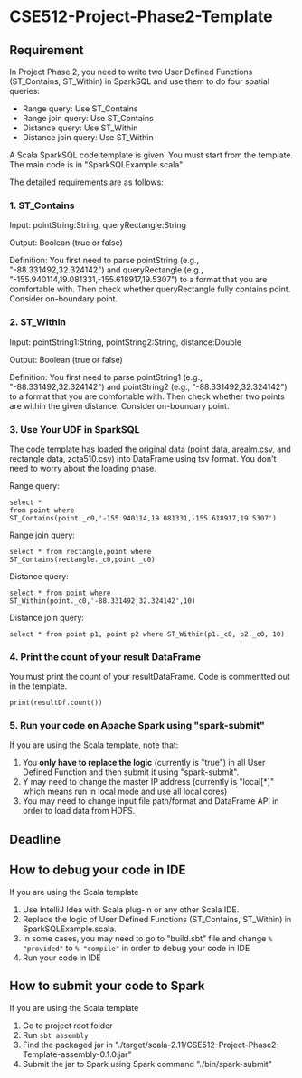 # CSE512-Project-Phase2-Template

## Requirement

In Project Phase 2, you need to write two User Defined Functions (ST\_Contains, ST\_Within) in SparkSQL and use them to do four spatial queries:

* Range query: Use ST_Contains
* Range join query: Use ST_Contains
* Distance query: Use ST_Within
* Distance join query: Use ST_Within


A Scala SparkSQL code template is given. You must start from the template. The main code is in "SparkSQLExample.scala"


The detailed requirements are as follows:

### 1. ST_Contains

Input: pointString:String, queryRectangle:String

Output: Boolean (true or false)

Definition: You first need to parse pointString (e.g., "-88.331492,32.324142") and queryRectangle (e.g., "-155.940114,19.081331,-155.618917,19.5307") to a format that you are comfortable with. Then check whether queryRectangle fully contains point. Consider on-boundary point.

### 2. ST_Within

Input: pointString1:String, pointString2:String, distance:Double

Output: Boolean (true or false)

Definition: You first need to parse pointString1 (e.g., "-88.331492,32.324142") and pointString2 (e.g., "-88.331492,32.324142") to a format that you are comfortable with. Then check whether two points are within the given distance. Consider on-boundary point.


### 3. Use Your UDF in SparkSQL

The code template has loaded the original data (point data, arealm.csv, and rectangle data, zcta510.csv) into DataFrame using tsv format. You don't need to worry about the loading phase.

Range query:
```
select * 
from point where ST_Contains(point._c0,'-155.940114,19.081331,-155.618917,19.5307')
```

Range join query:
```
select * from rectangle,point where ST_Contains(rectangle._c0,point._c0)
```

Distance query:
```
select * from point where ST_Within(point._c0,'-88.331492,32.324142',10)
```

Distance join query:
```
select * from point p1, point p2 where ST_Within(p1._c0, p2._c0, 10)
```

### 4. Print the count of your result DataFrame
You must print the count of your resultDataFrame. Code is commentted out in the template.

```
print(resultDf.count())
```
### 5. Run your code on Apache Spark using "spark-submit"

If you are using the Scala template, note that:

1. You **only have to replace the logic** (currently is "true") in all User Defined Function and then submit it using "spark-submit".
2. Y may need to change the master IP address (currently is "local[*]" which means run in local mode and use all local cores)
3. You may need to change input file path/format and DataFrame API in order to load data from HDFS.

## Deadline


## How to debug your code in IDE

If you are using the Scala template

1. Use IntelliJ Idea with Scala plug-in or any other Scala IDE.
2. Replace the logic of User Defined Functions (ST\_Contains, ST\_Within) in SparkSQLExample.scala.
3. In some cases, you may need to go to "build.sbt" file and change ```% "provided"``` to ```% "compile"``` in order to debug your code in IDE
4. Run your code in IDE

## How to submit your code to Spark
If you are using the Scala template

1. Go to project root folder
2. Run ```sbt assembly```
3. Find the packaged jar in "./target/scala-2.11/CSE512-Project-Phase2-Template-assembly-0.1.0.jar"
4. Submit the jar to Spark using Spark command "./bin/spark-submit"
